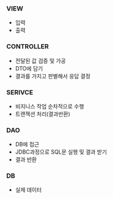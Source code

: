 ### VIEW
- 입력
- 출력

### CONTROLLER
- 전달된 값 검증 및 가공
- DTO에 담기
- 결과를 가지고 판별해서 응답 결정
  
### SERIVCE
- 비지니스 작업 순차적으로 수행
- 트랜젝션 처리(결과반환)
    
### DAO
- DB에 접근
- JDBC과정으로 SQL문 실행 및 결과 받기
- 결과 반환

### DB
- 실제 데이터
